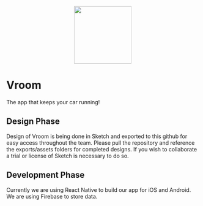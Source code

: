 <p align="center"><img src="https://github.com/eltoncrego/vroom-app/blob/master/assets/companylogo.png?raw=true" width="150"></p>

# Vroom
The app that keeps your car running!

## Design Phase
Design of Vroom is being done in Sketch and exported to this github for easy access throughout the team. 
Please pull the repository and reference the exports/assets folders for completed designs.
If you wish to collaborate a trial or license of Sketch is necessary to do so.

## Development Phase
Currently we are using React Native to build our app for iOS and Android. We are using Firebase to store data.
